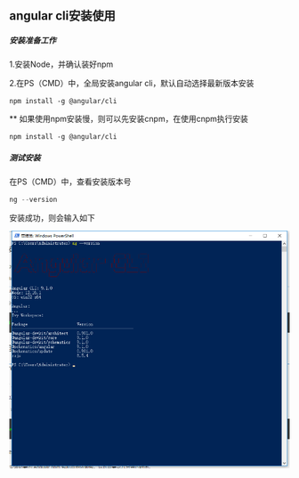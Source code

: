 ## angular cli安装使用

##### 安装准备工作

1.安装Node，并确认装好npm

2.在PS（CMD）中，全局安装angular cli，默认自动选择最新版本安装

```shell
npm install -g @angular/cli
```

** 如果使用npm安装慢，则可以先安装cnpm，在使用cnpm执行安装

```shell
npm install -g @angular/cli
```

##### 测试安装

在PS（CMD）中，查看安装版本号

```powershell
ng --version
```



安装成功，则会输入如下

![image-20200430105724573](../Files/angular%20cli%E5%AE%89%E8%A3%85%E4%BD%BF%E7%94%A8/image-20200430105724573.png)